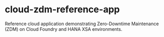 # cloud-zdm-reference-app
Reference cloud application demonstrating Zero-Downtime Maintenance (ZDM) on Cloud Foundry and HANA XSA environments.
